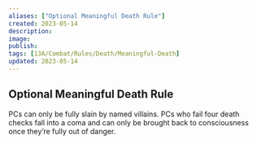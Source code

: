 ```yaml
---
aliases: ["Optional Meaningful Death Rule"]
created: 2023-05-14
description: 
image: 
publish: 
tags: [13A/Combat/Rules/Death/Meaningful-Death]
updated: 2023-05-14
---
```


## Optional Meaningful Death Rule

PCs can only be fully slain by named villains. PCs who fail four death checks fall into a coma and can only be brought back to consciousness once they’re fully out of danger.